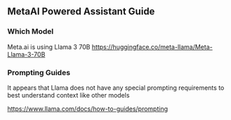 ## MetaAI Powered Assistant Guide

### Which Model
Meta.ai is using Llama 3 70B
https://huggingface.co/meta-llama/Meta-Llama-3-70B

### Prompting Guides

It appears that Llama does not have any special prompting requirements to best understand context like other models

https://www.llama.com/docs/how-to-guides/prompting